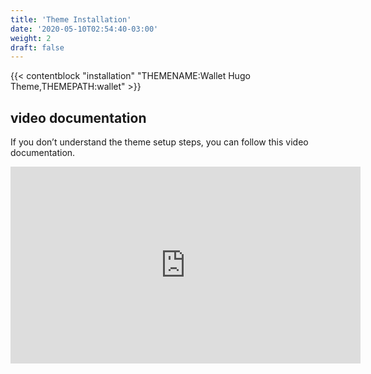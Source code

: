 ```yaml
---
title: 'Theme Installation'
date: '2020-05-10T02:54:40-03:00'
weight: 2
draft: false
---
```


{{< contentblock "installation" "THEMENAME:Wallet Hugo Theme,THEMEPATH:wallet" >}}

video documentation
-------------------

If you don’t understand the theme setup steps, you can follow this video documentation.

<iframe allow="accelerometer; autoplay; encrypted-media; gyroscope; picture-in-picture" allowfullscreen="" frameborder="0" height="315" src="https://www.youtube.com/embed/jrkvirglgaQ" width="560"></iframe>
